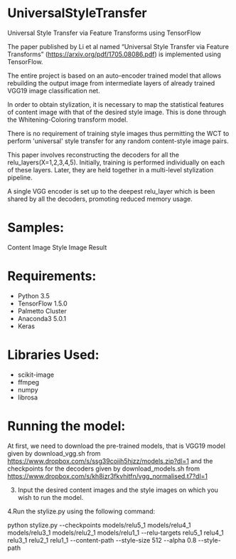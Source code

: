 # UniversalStyleTransfer
Universal Style Transfer via Feature Transforms using TensorFlow

The paper published by Li et al named “Universal Style Transfer via Feature Transforms” (https://arxiv.org/pdf/1705.08086.pdf) is implemented using TensorFlow. 

The entire project is based on an auto-encoder trained model that allows rebuilding the output image from intermediate layers of already trained VGG19 image classification net. 

In order to obtain stylization, it is necessary to map the statistical features of content image with that of the desired style image. This is done through the Whitening-Coloring transform model.

There is no requirement of training style images thus permitting the WCT to perform 'universal' style transfer for any random content-style image pairs.

This paper involves reconstructing the decoders for all the relu_layers(X=1,2,3,4,5). Initially, training is performed individually on each of these layers. Later, they are held together in a multi-level stylization pipeline.

A single VGG encoder is set up to the deepest relu_layer which is been shared by all the decoders, promoting reduced memory usage.


# Samples:

Content Image
Style Image
Result






# Requirements:

* Python 3.5
* TensorFlow 1.5.0
* Palmetto Cluster 
* Anaconda3 5.0.1
* Keras


# Libraries Used:

* scikit-image
* ffmpeg
* numpy
* librosa


# Running the model:

At first, we need to download the pre-trained models, that is VGG19 model given by download_vgg.sh from https://www.dropbox.com/s/ssg39coiih5hjzz/models.zip?dl=1 and the checkpoints for the decoders given by download_models.sh from https://www.dropbox.com/s/kh8izr3fkvhitfn/vgg_normalised.t7?dl=1


3. Input the desired content images and the style images on which you wish to run the model.

4.Run the stylize.py using the following command:
 
python stylize.py --checkpoints models/relu5_1 models/relu4_1 models/relu3_1 models/relu2_1 models/relu1_1 --relu-targets relu5_1 relu4_1 relu3_1 relu2_1 relu1_1 --content-path <CONTENT IMAGE PATH>
--style-size 512 --alpha 0.8 --style-path <STYLE IMAGE PATH> --out-path <OUTPUT IMAGE PATH> 

# Arguments used are:

1. checkpoints:  variable to restore to specific checkpoint.
2. relu-targets: mapping the checkpoints to corresponding relu_layer 
                 targets.
3. content-path: path of the content image or folder containing the    
                 content image.
4. alpha:        weighing factor that is the WCT feature to control 
                 degree of stylization.
5. style-size:   resizing the original image to the assigned value
6. style-path:   path of the style image or folder containing the    
                 style image.
7. out-path:     path of the folder where you want to save the    
                 output image.

# Addition to existing model:

Here we are implementing the Style Transfer model not only to Images but also to Audio Files. So, we input a content ‘mp3’ file and a style ‘mp3’ file. 

Modifying the static methods, preprocess(object) and postprocess(object) in WCT.py file to implement the above Universal Style Transfer model on the audio files.


In case you want to use your own audio files as inputs, 
We need to first cut them to 10s length using the code: 

ffmpeg -i <FILENAME.mp3> -ss 00:00:00 -t 10 <FILENAME.mp3>

Using Fast Fourier Transform, we preprocess the content and style ‘mp3’ files and then we apply the Universal Style Transform model that is mentioned above to transfer style of the style ‘mp3’ file to the content ‘mp3’ file and then carry out reconstruction to obtain the output .wav file.



# References:

 1. Yijun Li, Chen Fang, Jimei Yang, Zhaowen Wang, Xin Lu, Ming-Hsuan Yang. Universal   Style Transfer via Feature Transforms. In 
2. L. A. Gatys, A. S. Ecker, and M. Bethge. Texture synthesis using convolutional neural networks. In NIPS, 2015.
3. L. A. Gatys, A. S. Ecker, and M. Bethge. Image style transfer using convolutional neural networks. In CVPR, 2016.
4. X. Huang and S. Belongie. Arbitrary style transfer in real-time with adaptive instance normalization. In ICCV, 2017.
5. J. Johnson, A. Alahi, and L. Fei-Fei. Perceptual losses for real-time style transfer and super-resolution. In ECCV, 2016.
6. C. Li and M. Wand. Precomputed real-time texture synthesis with markovian generative adversarial networks. In ECCV, 2016.
 7. D. Ulyanov, V. Lebedev, A. Vedaldi, and V. Lempitsky. Texture networks: Feed-forward synthesis of textures and stylized images. In ICML, 2016.
8. Eric Grinstein, Ngoc Duong, Alexey Ozerov, Patrick Perez, Audio Style Transfer.In 2017.


